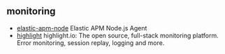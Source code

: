 ## monitoring

- [elastic-apm-node](https://github.com/elastic/apm-agent-nodejs) Elastic APM Node.js Agent
- [highlight](https://github.com/highlight/highlight) highlight.io: The open source, full-stack monitoring platform. Error monitoring, session replay, logging and more.